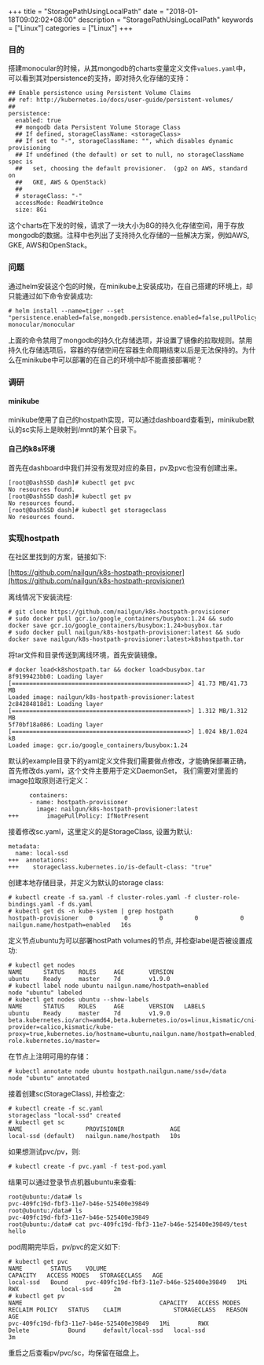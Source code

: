 +++
title = "StoragePathUsingLocalPath"
date = "2018-01-18T09:02:02+08:00"
description = "StoragePathUsingLocalPath"
keywords = ["Linux"]
categories = ["Linux"]
+++
### 目的
搭建monocular的时候，从其mongodb的charts变量定义文件`values.yaml`中，可以看到其对persistence的支持，即对持久化存储的支持：    

```
## Enable persistence using Persistent Volume Claims
## ref: http://kubernetes.io/docs/user-guide/persistent-volumes/
##
persistence:
  enabled: true
  ## mongodb data Persistent Volume Storage Class
  ## If defined, storageClassName: <storageClass>
  ## If set to "-", storageClassName: "", which disables dynamic provisioning
  ## If undefined (the default) or set to null, no storageClassName spec is
  ##   set, choosing the default provisioner.  (gp2 on AWS, standard on
  ##   GKE, AWS & OpenStack)
  ##
  # storageClass: "-"
  accessMode: ReadWriteOnce
  size: 8Gi
```
这个charts在下发的时候，请求了一块大小为8G的持久化存储空间，用于存放mongodb的数据。注释中也列出了支持持久化存储的一些解决方案，例如AWS,
GKE, AWS和OpenStack。    

### 问题
通过helm安装这个包的时候，在minikube上安装成功，在自己搭建的环境上，却只能通过如下命令安装成功:    

```
# helm install --name=tiger --set "persistence.enabled=false,mongodb.persistence.enabled=false,pullPolicy=IfNotPresent,api.image.pullPolicy=IfNotPresent,ui.image.pullPolicy=IfNotPresent,prerender.image.pullPolicy=IfNotPresent" monocular/monocular
```
上面的命令禁用了mongodb的持久化存储选项，并设置了镜像的拉取规则。禁用持久化存储选项后，容器的存储空间在容器生命周期结束以后是无法保持的。为什么在minikube中可以部署的在自己的环境中却不能直接部署呢？

### 调研
#### minikube
minikube使用了自己的hostpath实现，可以通过dashboard查看到，minikube默认的sc实际上是映射到/mnt的某个目录下。   

#### 自己的k8s环境
首先在dashboard中我们并没有发现对应的条目，pv及pvc也没有创建出来。

```
[root@DashSSD dash]# kubectl get pvc
No resources found.
[root@DashSSD dash]# kubectl get pv
No resources found.
[root@DashSSD dash]# kubectl get storageclass
No resources found.
```
### 实现hostpath
在社区里找到的方案，链接如下:    

[https://github.com/nailgun/k8s-hostpath-provisioner](https://github.com/nailgun/k8s-hostpath-provisioner)   

离线情况下安装流程:    

```
# git clone https://github.com/nailgun/k8s-hostpath-provisioner
# sudo docker pull gcr.io/google_containers/busybox:1.24 && sudo docker save gcr.io/google_containers/busybox:1.24>busybox.tar
# sudo docker pull nailgun/k8s-hostpath-provisioner:latest && sudo docker save nailgun/k8s-hostpath-provisioner:latest>k8shostpath.tar
``` 
将tar文件和目录传送到离线环境，首先安装镜像。

```
# docker load<k8shostpath.tar && docker load<busybox.tar
8f9199423bb0: Loading layer [==================================================>] 41.73 MB/41.73 MB
Loaded image: nailgun/k8s-hostpath-provisioner:latest
2c84284818d1: Loading layer [==================================================>] 1.312 MB/1.312 MB
5f70bf18a086: Loading layer [==================================================>] 1.024 kB/1.024 kB
Loaded image: gcr.io/google_containers/busybox:1.24
```

默认的example目录下的yaml定义文件我们需要做点修改，才能确保部署正确，首先修改ds.yaml，这个文件主要用于定义DaemonSet，
我们需要对里面的image拉取原则进行定义：    

```
      containers:
      - name: hostpath-provisioner
        image: nailgun/k8s-hostpath-provisioner:latest
+++        imagePullPolicy: IfNotPresent
```
接着修改sc.yaml，这里定义的是StorageClass, 设置为默认:    

```
metadata:
  name: local-ssd
+++  annotations:
+++    storageclass.kubernetes.io/is-default-class: "true"
```

创建本地存储目录，并定义为默认的storage class:    

```
# kubectl create -f sa.yaml -f cluster-roles.yaml -f cluster-role-bindings.yaml -f ds.yaml
# kubectl get ds -n kube-system | grep hostpath
hostpath-provisioner   0         0         0         0            0           nailgun.name/hostpath=enabled   16s
```

定义节点ubuntu为可以部署hostPath volumes的节点, 并检查label是否被设置成功:    

```
# kubectl get nodes
NAME      STATUS    ROLES     AGE       VERSION
ubuntu    Ready     master    7d        v1.9.0
# kubectl label node ubuntu nailgun.name/hostpath=enabled
node "ubuntu" labeled
# kubectl get nodes ubuntu --show-labels
NAME      STATUS    ROLES     AGE       VERSION   LABELS
ubuntu    Ready     master    7d        v1.9.0    beta.kubernetes.io/arch=amd64,beta.kubernetes.io/os=linux,kismatic/cni-provider=calico,kismatic/kube-proxy=true,kubernetes.io/hostname=ubuntu,nailgun.name/hostpath=enabled,node-role.kubernetes.io/master=
```
在节点上注明可用的存储：    

```
# kubectl annotate node ubuntu hostpath.nailgun.name/ssd=/data
node "ubuntu" annotated
```

接着创建sc(StorageClass), 并检查之:    

```
# kubectl create -f sc.yaml
storageclass "local-ssd" created
# kubectl get sc
NAME                  PROVISIONER             AGE
local-ssd (default)   nailgun.name/hostpath   10s
```
如果想测试pvc/pv，则:    

```
# kubectl create -f pvc.yaml -f test-pod.yaml
```
结果可以通过登录节点机器ubuntu来查看:    

```
root@ubuntu:/data# ls
pvc-409fc19d-fbf3-11e7-b46e-525400e39849
root@ubuntu:/data# ls
pvc-409fc19d-fbf3-11e7-b46e-525400e39849
root@ubuntu:/data# cat pvc-409fc19d-fbf3-11e7-b46e-525400e39849/test 
hello
```
pod周期完毕后，pv/pvc的定义如下:    

```
# kubectl get pvc
NAME        STATUS    VOLUME                                     CAPACITY   ACCESS MODES   STORAGECLASS   AGE
local-ssd   Bound     pvc-409fc19d-fbf3-11e7-b46e-525400e39849   1Mi        RWX            local-ssd      2m
# kubectl get pv
NAME                                       CAPACITY   ACCESS MODES   RECLAIM POLICY   STATUS    CLAIM               STORAGECLASS   REASON    AGE
pvc-409fc19d-fbf3-11e7-b46e-525400e39849   1Mi        RWX            Delete           Bound     default/local-ssd   local-ssd                3m
```

重启之后查看pv/pvc/sc，均保留在磁盘上。
